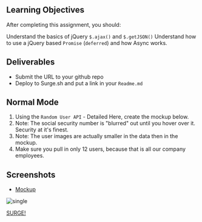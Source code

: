 ## Learning Objectives

After completing this assignment, you should:

Understand the basics of jQuery `$.ajax()` and `$.getJSON()`
Understand how to use a jQuery based `Promise` (`deferred`) and how Async works.

## Deliverables

* Submit the URL to your github repo
* Deploy to Surge.sh and put a link in your `Readme.md`

## Normal Mode

1. Using the `Random User API` - Detailed Here, create the mockup below.
2. Note: The social security number is "blurred" out until you hover over it. Security at it's finest.
3. Note: The user images are actually smaller in the data then in the mockup.
4. Make sure you pull in only 12 users, because that is all our company employees.

## Screenshots
* [Mockup](https://tiy-learn-content.s3.amazonaws.com/65ab3f02-users.jpg)

![single](https://tiy-learn-content.s3.amazonaws.com/9620259b-like3.gif)


[SURGE!](http://tiy-joshuarivers-random-user.surge.sh)